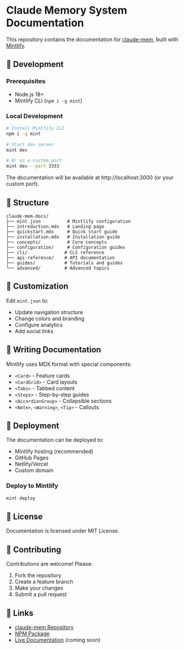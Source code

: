 # Claude Memory System Documentation

This repository contains the documentation for [claude-mem](https://github.com/thedotmack/claude-mem), built with [Mintlify](https://mintlify.com).

## 🚀 Development

### Prerequisites

- Node.js 18+
- Mintlify CLI (`npm i -g mint`)

### Local Development

```bash
# Install Mintlify CLI
npm i -g mint

# Start dev server
mint dev

# Or on a custom port
mint dev --port 3333
```

The documentation will be available at http://localhost:3000 (or your custom port).

## 📁 Structure

```
claude-mem-docs/
├── mint.json          # Mintlify configuration
├── introduction.mdx   # Landing page
├── quickstart.mdx     # Quick start guide
├── installation.mdx   # Installation guide
├── concepts/          # Core concepts
├── configuration/     # Configuration guides
├── cli/              # CLI reference
├── api-reference/    # API documentation
├── guides/           # Tutorials and guides
└── advanced/         # Advanced topics
```

## 🎨 Customization

Edit `mint.json` to:
- Update navigation structure
- Change colors and branding
- Configure analytics
- Add social links

## 📝 Writing Documentation

Mintlify uses MDX format with special components:

- `<Card>` - Feature cards
- `<CardGrid>` - Card layouts
- `<Tabs>` - Tabbed content
- `<Steps>` - Step-by-step guides
- `<AccordionGroup>` - Collapsible sections
- `<Note>`, `<Warning>`, `<Tip>` - Callouts

## 🚢 Deployment

The documentation can be deployed to:
- Mintlify hosting (recommended)
- GitHub Pages
- Netlify/Vercel
- Custom domain

### Deploy to Mintlify

```bash
mint deploy
```

## 📄 License

Documentation is licensed under MIT License.

## 🤝 Contributing

Contributions are welcome! Please:
1. Fork the repository
2. Create a feature branch
3. Make your changes
4. Submit a pull request

## 🔗 Links

- [claude-mem Repository](https://github.com/thedotmack/claude-mem)
- [NPM Package](https://www.npmjs.com/package/claude-mem)
- [Live Documentation](https://docs.claude-mem.com) (coming soon)